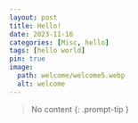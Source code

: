 ```yaml
---
layout: post
title: Hello!
date: 2023-11-16
categories: [Misc, hello]
tags: [hello world]
pin: true
image:
  path: welcome/welcome5.webp
  alt: welcome
---
```


> No content
{: .prompt-tip }